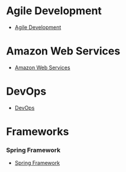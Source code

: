 # Agile Development
- [Agile Development](../development%20methodology/agile%20software%20development.MD)
# Amazon Web Services
- [Amazon Web Services](../cloud/amazon%20web%20services.md)
# DevOps
- [DevOps](../cicd/DevOps.md)
# Frameworks
### Spring Framework
- [Spring Framework](../frameworks/Spring%20Framework.MD)